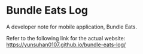 # Bundle Eats Log

A developer note for mobile application, Bundle Eats.

Refer to the following link for the actual website: https://yunsuhan0107.github.io/bundle-eats-log/
